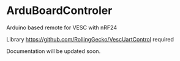 # ArduBoardControler
Arduino based remote for VESC with nRF24

Library https://github.com/RollingGecko/VescUartControl required

Documentation will be updated soon.
